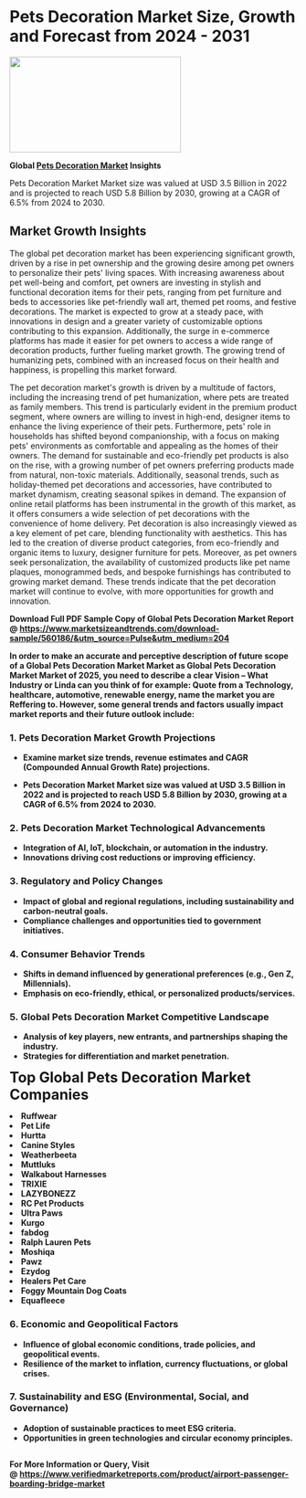 <H1>Pets Decoration Market Size, Growth and Forecast from 2024 - 2031</H1><img class="aligncenter size-medium wp-image-584254" src="https://thirdeyenews.in/wp-content/uploads/2024/09/Global-Market-Research-300x168.jpeg" alt="" width="300" height="168" /><p><strong>Global&nbsp;<a href="https://www.marketsizeandtrends.com/download-sample/560186/&amp;utm_source=Pulse&amp;utm_medium=204">Pets Decoration Market</a> Insights</strong></p><p>Pets Decoration Market Market size was valued at USD 3.5 Billion in 2022 and is projected to reach USD 5.8 Billion by 2030, growing at a CAGR of 6.5% from 2024 to 2030.</p><p><h2>Market Growth Insights</h2> <p>The global pet decoration market has been experiencing significant growth, driven by a rise in pet ownership and the growing desire among pet owners to personalize their pets' living spaces. With increasing awareness about pet well-being and comfort, pet owners are investing in stylish and functional decoration items for their pets, ranging from pet furniture and beds to accessories like pet-friendly wall art, themed pet rooms, and festive decorations. The market is expected to grow at a steady pace, with innovations in design and a greater variety of customizable options contributing to this expansion. Additionally, the surge in e-commerce platforms has made it easier for pet owners to access a wide range of decoration products, further fueling market growth. The growing trend of humanizing pets, combined with an increased focus on their health and happiness, is propelling this market forward.</p> <p><strong></strong></p> <p>The pet decoration market's growth is driven by a multitude of factors, including the increasing trend of pet humanization, where pets are treated as family members. This trend is particularly evident in the premium product segment, where owners are willing to invest in high-end, designer items to enhance the living experience of their pets. Furthermore, pets' role in households has shifted beyond companionship, with a focus on making pets' environments as comfortable and appealing as the homes of their owners. The demand for sustainable and eco-friendly pet products is also on the rise, with a growing number of pet owners preferring products made from natural, non-toxic materials. Additionally, seasonal trends, such as holiday-themed pet decorations and accessories, have contributed to market dynamism, creating seasonal spikes in demand. The expansion of online retail platforms has been instrumental in the growth of this market, as it offers consumers a wide selection of pet decorations with the convenience of home delivery. Pet decoration is also increasingly viewed as a key element of pet care, blending functionality with aesthetics. This has led to the creation of diverse product categories, from eco-friendly and organic items to luxury, designer furniture for pets. Moreover, as pet owners seek personalization, the availability of customized products like pet name plaques, monogrammed beds, and bespoke furnishings has contributed to growing market demand. These trends indicate that the pet decoration market will continue to evolve, with more opportunities for growth and innovation. <p><strong></p><p><span class=""><strong>Download Full PDF Sample Copy of Global Pets Decoration Market Report</strong> @ <a href="https://www.marketsizeandtrends.com/download-sample/560186/&amp;utm_source=Pulse&amp;utm_medium=204" target="_blank">https://www.marketsizeandtrends.com/download-sample/560186/&amp;utm_source=Pulse&amp;utm_medium=204</a></span></p><p>In order to make an accurate and perceptive description of future scope of a Global&nbsp;Pets Decoration Market Market as Global&nbsp;Pets Decoration Market Market of 2025, you need to describe a clear Vision &ndash; What Industry or Linda can you think of for example: Quote from a Technology, healthcare, automotive, renewable energy, name the market you are Reffering to. However, some general trends and factors usually impact market reports and their future outlook include:</p><h3>1.&nbsp;<strong>Pets Decoration Market Growth Projections</strong></h3><ul><li>Examine market size trends, revenue estimates and CAGR (Compounded Annual Growth Rate) projections.</li><li><p>Pets Decoration Market Market size was valued at USD 3.5 Billion in 2022 and is projected to reach USD 5.8 Billion by 2030, growing at a CAGR of 6.5% from 2024 to 2030.</p></li></ul><h3>2.&nbsp;<strong>Pets Decoration Market Technological Advancements</strong></h3><ul><li>Integration of AI, IoT, blockchain, or automation in the industry.</li><li>Innovations driving cost reductions or improving efficiency.</li></ul><h3>3.&nbsp;<strong>Regulatory and Policy Changes</strong></h3><ul><li>Impact of global and regional regulations, including sustainability and carbon-neutral goals.</li><li>Compliance challenges and opportunities tied to government initiatives.</li></ul><h3>4.&nbsp;<strong>Consumer Behavior Trends</strong></h3><ul><li>Shifts in demand influenced by generational preferences (e.g., Gen Z, Millennials).</li><li>Emphasis on eco-friendly, ethical, or personalized products/services.</li></ul><h3>5.&nbsp;<strong>Global Pets Decoration Market Competitive Landscape</strong></h3><ul><li>Analysis of key players, new entrants, and partnerships shaping the industry.</li><li>Strategies for differentiation and market penetration.</li></ul><p data-pm-slice="1 1 []"><span style="color: inherit; font-family: inherit; font-size: 25px;">Top Global Pets Decoration Market Companies</span></p><div class="" data-test-id=""><p><li>Ruffwear</li><li> Pet Life</li><li> Hurtta</li><li> Canine Styles</li><li> Weatherbeeta</li><li> Muttluks</li><li> Walkabout Harnesses</li><li> TRIXIE</li><li> LAZYBONEZZ</li><li> RC Pet Products</li><li> Ultra Paws</li><li> Kurgo</li><li> fabdog</li><li> Ralph Lauren Pets</li><li> Moshiqa</li><li> Pawz</li><li> Ezydog</li><li> Healers Pet Care</li><li> Foggy Mountain Dog Coats</li><li> Equafleece</li></p></div><h3>6.&nbsp;<strong>Economic and Geopolitical Factors</strong></h3><ul><li>Influence of global economic conditions, trade policies, and geopolitical events.</li><li>Resilience of the market to inflation, currency fluctuations, or global crises.</li></ul><h3>7.&nbsp;<strong>Sustainability and ESG (Environmental, Social, and Governance)</strong></h3><ul><li>Adoption of sustainable practices to meet ESG criteria.</li><li>Opportunities in green technologies and circular economy principles.</li></ul><h2><strong style="font-size: 14px;">For More Information or Query, Visit @&nbsp;</strong><a style="background-color: #ffffff; font-size: 14px;" href="https://www.marketsizeandtrends.com/report/pets-decoration-market/" target="_blank">https://www.verifiedmarketreports.com/product/airport-passenger-boarding-bridge-market</a></h2>
